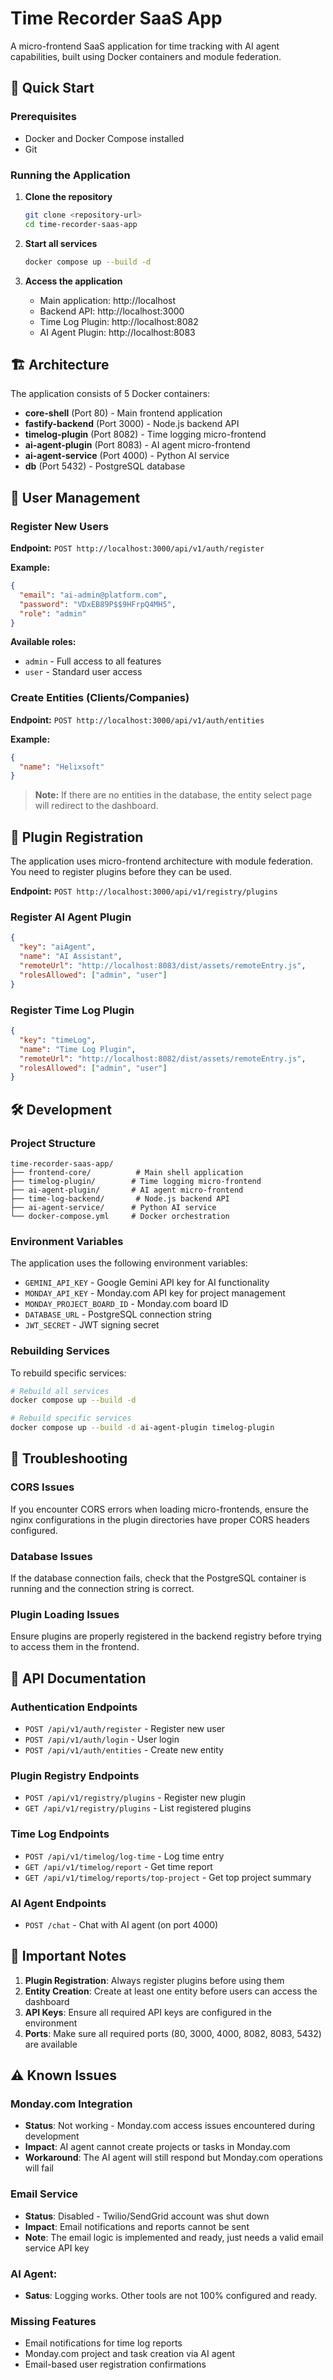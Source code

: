 # Time Recorder SaaS App

A micro-frontend SaaS application for time tracking with AI agent capabilities, built using Docker containers and module federation.

## 🚀 Quick Start

### Prerequisites

- Docker and Docker Compose installed
- Git

### Running the Application

1. **Clone the repository**

   ```bash
   git clone <repository-url>
   cd time-recorder-saas-app
   ```

2. **Start all services**

   ```bash
   docker compose up --build -d
   ```

3. **Access the application**
   - Main application: http://localhost
   - Backend API: http://localhost:3000
   - Time Log Plugin: http://localhost:8082
   - AI Agent Plugin: http://localhost:8083

## 🏗️ Architecture

The application consists of 5 Docker containers:

- **core-shell** (Port 80) - Main frontend application
- **fastify-backend** (Port 3000) - Node.js backend API
- **timelog-plugin** (Port 8082) - Time logging micro-frontend
- **ai-agent-plugin** (Port 8083) - AI agent micro-frontend
- **ai-agent-service** (Port 4000) - Python AI service
- **db** (Port 5432) - PostgreSQL database

## 👥 User Management

### Register New Users

**Endpoint:** `POST http://localhost:3000/api/v1/auth/register`

**Example:**

```json
{
  "email": "ai-admin@platform.com",
  "password": "VDxEB89P$$9HFrpQ4MH5",
  "role": "admin"
}
```

**Available roles:**

- `admin` - Full access to all features
- `user` - Standard user access

### Create Entities (Clients/Companies)

**Endpoint:** `POST http://localhost:3000/api/v1/auth/entities`

**Example:**

```json
{
  "name": "Helixsoft"
}
```

> **Note:** If there are no entities in the database, the entity select page will redirect to the dashboard.

## 🔌 Plugin Registration

The application uses micro-frontend architecture with module federation. You need to register plugins before they can be used.

**Endpoint:** `POST http://localhost:3000/api/v1/registry/plugins`

### Register AI Agent Plugin

```json
{
  "key": "aiAgent",
  "name": "AI Assistant",
  "remoteUrl": "http://localhost:8083/dist/assets/remoteEntry.js",
  "rolesAllowed": ["admin", "user"]
}
```

### Register Time Log Plugin

```json
{
  "key": "timeLog",
  "name": "Time Log Plugin",
  "remoteUrl": "http://localhost:8082/dist/assets/remoteEntry.js",
  "rolesAllowed": ["admin", "user"]
}
```

## 🛠️ Development

### Project Structure

```
time-recorder-saas-app/
├── frontend-core/          # Main shell application
├── timelog-plugin/        # Time logging micro-frontend
├── ai-agent-plugin/       # AI agent micro-frontend
├── time-log-backend/       # Node.js backend API
├── ai-agent-service/      # Python AI service
└── docker-compose.yml     # Docker orchestration
```

### Environment Variables

The application uses the following environment variables:

- `GEMINI_API_KEY` - Google Gemini API key for AI functionality
- `MONDAY_API_KEY` - Monday.com API key for project management
- `MONDAY_PROJECT_BOARD_ID` - Monday.com board ID
- `DATABASE_URL` - PostgreSQL connection string
- `JWT_SECRET` - JWT signing secret

### Rebuilding Services

To rebuild specific services:

```bash
# Rebuild all services
docker compose up --build -d

# Rebuild specific services
docker compose up --build -d ai-agent-plugin timelog-plugin
```

## 🔧 Troubleshooting

### CORS Issues

If you encounter CORS errors when loading micro-frontends, ensure the nginx configurations in the plugin directories have proper CORS headers configured.

### Database Issues

If the database connection fails, check that the PostgreSQL container is running and the connection string is correct.

### Plugin Loading Issues

Ensure plugins are properly registered in the backend registry before trying to access them in the frontend.

## 📝 API Documentation

### Authentication Endpoints

- `POST /api/v1/auth/register` - Register new user
- `POST /api/v1/auth/login` - User login
- `POST /api/v1/auth/entities` - Create new entity

### Plugin Registry Endpoints

- `POST /api/v1/registry/plugins` - Register new plugin
- `GET /api/v1/registry/plugins` - List registered plugins

### Time Log Endpoints

- `POST /api/v1/timelog/log-time` - Log time entry
- `GET /api/v1/timelog/report` - Get time report
- `GET /api/v1/timelog/reports/top-project` - Get top project summary

### AI Agent Endpoints

- `POST /chat` - Chat with AI agent (on port 4000)

## 🚨 Important Notes

1. **Plugin Registration**: Always register plugins before using them
2. **Entity Creation**: Create at least one entity before users can access the dashboard
3. **API Keys**: Ensure all required API keys are configured in the environment
4. **Ports**: Make sure all required ports (80, 3000, 4000, 8082, 8083, 5432) are available

## ⚠️ Known Issues

### Monday.com Integration

- **Status**: Not working - Monday.com access issues encountered during development
- **Impact**: AI agent cannot create projects or tasks in Monday.com
- **Workaround**: The AI agent will still respond but Monday.com operations will fail

### Email Service

- **Status**: Disabled - Twilio/SendGrid account was shut down
- **Impact**: Email notifications and reports cannot be sent
- **Note**: The email logic is implemented and ready, just needs a valid email service API key

### AI Agent:

- **Satus**: Logging works. Other tools are not 100% configured and ready.

### Missing Features

- Email notifications for time log reports
- Monday.com project and task creation via AI agent
- Email-based user registration confirmations
